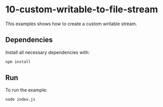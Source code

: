 # 10-custom-writable-to-file-stream

This examples shows how to create a custom writable stream.


## Dependencies

Install all necessary dependencies with:

```bash
npm install
```


## Run

To run the example:

```bash
node index.js
```
